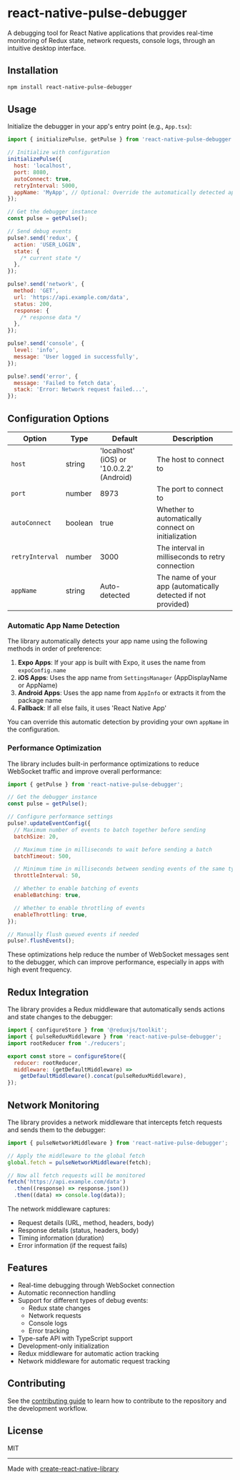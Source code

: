 # react-native-pulse-debugger

A debugging tool for React Native applications that provides real-time monitoring of Redux state, network requests, console logs, through an intuitive desktop interface.

## Installation

```sh
npm install react-native-pulse-debugger
```

## Usage

Initialize the debugger in your app's entry point (e.g., `App.tsx`):

```js
import { initializePulse, getPulse } from 'react-native-pulse-debugger';

// Initialize with configuration
initializePulse({
  host: 'localhost',
  port: 8080,
  autoConnect: true,
  retryInterval: 5000,
  appName: 'MyApp', // Optional: Override the automatically detected app name
});

// Get the debugger instance
const pulse = getPulse();

// Send debug events
pulse?.send('redux', {
  action: 'USER_LOGIN',
  state: {
    /* current state */
  },
});

pulse?.send('network', {
  method: 'GET',
  url: 'https://api.example.com/data',
  status: 200,
  response: {
    /* response data */
  },
});

pulse?.send('console', {
  level: 'info',
  message: 'User logged in successfully',
});

pulse?.send('error', {
  message: 'Failed to fetch data',
  stack: 'Error: Network request failed...',
});
```

## Configuration Options

| Option          | Type    | Default                                   | Description                                                   |
| --------------- | ------- | ----------------------------------------- | ------------------------------------------------------------- |
| `host`          | string  | 'localhost' (iOS) or '10.0.2.2' (Android) | The host to connect to                                        |
| `port`          | number  | 8973                                      | The port to connect to                                        |
| `autoConnect`   | boolean | true                                      | Whether to automatically connect on initialization            |
| `retryInterval` | number  | 3000                                      | The interval in milliseconds to retry connection              |
| `appName`       | string  | Auto-detected                             | The name of your app (automatically detected if not provided) |

### Automatic App Name Detection

The library automatically detects your app name using the following methods in order of preference:

1. **Expo Apps**: If your app is built with Expo, it uses the name from `expoConfig.name`
2. **iOS Apps**: Uses the app name from `SettingsManager` (AppDisplayName or AppName)
3. **Android Apps**: Uses the app name from `AppInfo` or extracts it from the package name
4. **Fallback**: If all else fails, it uses 'React Native App'

You can override this automatic detection by providing your own `appName` in the configuration.

### Performance Optimization

The library includes built-in performance optimizations to reduce WebSocket traffic and improve overall performance:

```js
import { getPulse } from 'react-native-pulse-debugger';

// Get the debugger instance
const pulse = getPulse();

// Configure performance settings
pulse?.updateEventConfig({
  // Maximum number of events to batch together before sending
  batchSize: 20,

  // Maximum time in milliseconds to wait before sending a batch
  batchTimeout: 500,

  // Minimum time in milliseconds between sending events of the same type
  throttleInterval: 50,

  // Whether to enable batching of events
  enableBatching: true,

  // Whether to enable throttling of events
  enableThrottling: true,
});

// Manually flush queued events if needed
pulse?.flushEvents();
```

These optimizations help reduce the number of WebSocket messages sent to the debugger, which can improve performance, especially in apps with high event frequency.

## Redux Integration

The library provides a Redux middleware that automatically sends actions and state changes to the debugger:

```js
import { configureStore } from '@reduxjs/toolkit';
import { pulseReduxMiddleware } from 'react-native-pulse-debugger';
import rootReducer from './reducers';

export const store = configureStore({
  reducer: rootReducer,
  middleware: (getDefaultMiddleware) =>
    getDefaultMiddleware().concat(pulseReduxMiddleware),
});
```

## Network Monitoring

The library provides a network middleware that intercepts fetch requests and sends them to the debugger:

```js
import { pulseNetworkMiddleware } from 'react-native-pulse-debugger';

// Apply the middleware to the global fetch
global.fetch = pulseNetworkMiddleware(fetch);

// Now all fetch requests will be monitored
fetch('https://api.example.com/data')
  .then((response) => response.json())
  .then((data) => console.log(data));
```

The network middleware captures:

- Request details (URL, method, headers, body)
- Response details (status, headers, body)
- Timing information (duration)
- Error information (if the request fails)

## Features

- Real-time debugging through WebSocket connection
- Automatic reconnection handling
- Support for different types of debug events:
  - Redux state changes
  - Network requests
  - Console logs
  - Error tracking
- Type-safe API with TypeScript support
- Development-only initialization
- Redux middleware for automatic action tracking
- Network middleware for automatic request tracking

## Contributing

See the [contributing guide](CONTRIBUTING.md) to learn how to contribute to the repository and the development workflow.

## License

MIT

---

Made with [create-react-native-library](https://github.com/callstack/react-native-builder-bob)
